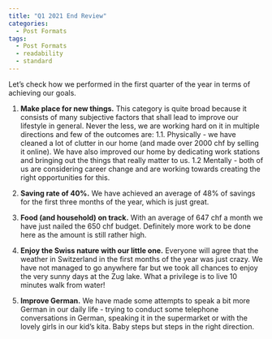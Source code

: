 ```yaml
---
title: "Q1 2021 End Review"
categories:
  - Post Formats
tags:
  - Post Formats
  - readability
  - standard
---
```


Let’s check how we performed in the first quarter of the year in terms of achieving our goals.

1. **Make place for new things.**
This category is quite broad because it consists of many subjective factors that shall lead to improve our lifestyle in general. Never the less, we are working hard on it in multiple directions and few of the outcomes are:
1.1. Physically - we have cleaned a lot of clutter in our home (and made over 2000 chf by selling it online). We have also improved our home by dedicating work stations and bringing out the things that really matter to us. 
1.2 Mentally - both of us are considering career change and are working towards creating the right opportunities for this. 

2. **Saving rate of 40%.** We have achieved an average of 48% of savings for the first three months of the year, which is just great.

3. **Food (and household) on track.** With an average of 647 chf a month we have just nailed the 650 chf budget. Definitely more work to be done here as the amount is still rather high.

4. **Enjoy the Swiss nature with our little one.** Everyone will agree that the weather in Switzerland in the first months of the year was just crazy. We have not managed to go anywhere far but we took all chances to enjoy the very sunny days at the Zug lake. What a privilege is to live 10 minutes walk from water!

5. **Improve German.** We have made some attempts to speak a bit more German in our daily life - trying to conduct some telephone conversations in German, speaking it in the supermarket or with the lovely girls in our kid’s kita. Baby steps but steps in the right direction.

